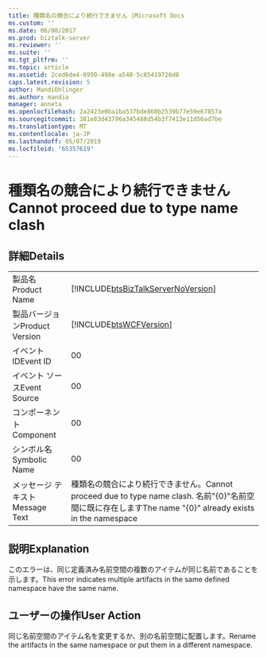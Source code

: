 ```yaml
---
title: 種類名の競合により続行できません |Microsoft Docs
ms.custom: ''
ms.date: 06/08/2017
ms.prod: biztalk-server
ms.reviewer: ''
ms.suite: ''
ms.tgt_pltfrm: ''
ms.topic: article
ms.assetid: 2ced6de4-0950-498e-a548-5c85419726d8
caps.latest.revision: 5
author: MandiOhlinger
ms.author: mandia
manager: anneta
ms.openlocfilehash: 2a2423e0ba1ba537bde860b2539b77e59e67857a
ms.sourcegitcommit: 381e83d43796a345488d54b3f7413e11d56ad7be
ms.translationtype: MT
ms.contentlocale: ja-JP
ms.lasthandoff: 05/07/2019
ms.locfileid: "65357619"
---
```

# <a name="cannot-proceed-due-to-type-name-clash"></a><span data-ttu-id="32b3e-102">種類名の競合により続行できません</span><span class="sxs-lookup"><span data-stu-id="32b3e-102">Cannot proceed due to type name clash</span></span>
## <a name="details"></a><span data-ttu-id="32b3e-103">詳細</span><span class="sxs-lookup"><span data-stu-id="32b3e-103">Details</span></span>  
  
|                 |                                                                                       |
|-----------------|---------------------------------------------------------------------------------------|
|  <span data-ttu-id="32b3e-104">製品名</span><span class="sxs-lookup"><span data-stu-id="32b3e-104">Product Name</span></span>   |  [!INCLUDE[btsBizTalkServerNoVersion](../includes/btsbiztalkservernoversion-md.md)]   |
| <span data-ttu-id="32b3e-105">製品バージョン</span><span class="sxs-lookup"><span data-stu-id="32b3e-105">Product Version</span></span> |              [!INCLUDE[btsWCFVersion](../includes/btswcfversion-md.md)]               |
|    <span data-ttu-id="32b3e-106">イベント ID</span><span class="sxs-lookup"><span data-stu-id="32b3e-106">Event ID</span></span>     |                                           <span data-ttu-id="32b3e-107">0</span><span class="sxs-lookup"><span data-stu-id="32b3e-107">0</span></span>                                           |
|  <span data-ttu-id="32b3e-108">イベント ソース</span><span class="sxs-lookup"><span data-stu-id="32b3e-108">Event Source</span></span>   |                                           <span data-ttu-id="32b3e-109">0</span><span class="sxs-lookup"><span data-stu-id="32b3e-109">0</span></span>                                           |
|    <span data-ttu-id="32b3e-110">コンポーネント</span><span class="sxs-lookup"><span data-stu-id="32b3e-110">Component</span></span>    |                                           <span data-ttu-id="32b3e-111">0</span><span class="sxs-lookup"><span data-stu-id="32b3e-111">0</span></span>                                           |
|  <span data-ttu-id="32b3e-112">シンボル名</span><span class="sxs-lookup"><span data-stu-id="32b3e-112">Symbolic Name</span></span>  |                                           <span data-ttu-id="32b3e-113">0</span><span class="sxs-lookup"><span data-stu-id="32b3e-113">0</span></span>                                           |
|  <span data-ttu-id="32b3e-114">メッセージ テキスト</span><span class="sxs-lookup"><span data-stu-id="32b3e-114">Message Text</span></span>   | <span data-ttu-id="32b3e-115">種類名の競合により続行できません。</span><span class="sxs-lookup"><span data-stu-id="32b3e-115">Cannot proceed due to type name clash.</span></span> <span data-ttu-id="32b3e-116">名前"{0}"名前空間に既に存在します</span><span class="sxs-lookup"><span data-stu-id="32b3e-116">The name "{0}" already exists in the namespace</span></span> |
  
## <a name="explanation"></a><span data-ttu-id="32b3e-117">説明</span><span class="sxs-lookup"><span data-stu-id="32b3e-117">Explanation</span></span>  
 <span data-ttu-id="32b3e-118">このエラーは、同じ定義済み名前空間の複数のアイテムが同じ名前であることを示します。</span><span class="sxs-lookup"><span data-stu-id="32b3e-118">This error indicates multiple artifacts in the same defined namespace have the same name.</span></span>  
  
## <a name="user-action"></a><span data-ttu-id="32b3e-119">ユーザーの操作</span><span class="sxs-lookup"><span data-stu-id="32b3e-119">User Action</span></span>  
 <span data-ttu-id="32b3e-120">同じ名前空間のアイテム名を変更するか、別の名前空間に配置します。</span><span class="sxs-lookup"><span data-stu-id="32b3e-120">Rename the artifacts in the same namespace or put them in a different namespace.</span></span>
